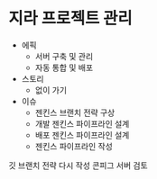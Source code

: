 # 지라 프로젝트 관리
- 에픽
	- 서버 구축 및 관리
	- 자동 통합 및 배포
- 스토리
	- 없이 가기
- 이슈
	- 젠킨스 브랜치 전략 구상
	- 개발 젠킨스 파이프라인 설계
	- 배포 젠킨스 파이프라인 설계
	- 젠킨스 파이프라인 작성

깃 브랜치 전략 다시 작성
콘피그 서버 검토
